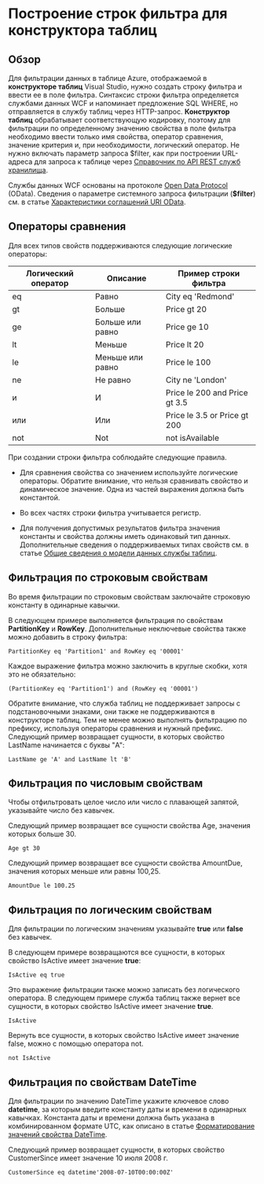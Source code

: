 <properties
   pageTitle="Построение строк фильтра для конструктора таблиц"
   description="Построение строк фильтра для конструктора таблиц"
   services="visual-studio-online"
   documentationCenter="na"
   authors="kempb"
   manager="douge"
   editor="tlee" />
<tags
   ms.service="storage"
   ms.devlang="multiple"
   ms.topic="article"
   ms.tgt_pltfrm="na"
   ms.workload="na"
   ms.date="08/24/2015"
   ms.author="kempb" />

# Построение строк фильтра для конструктора таблиц

## Обзор

Для фильтрации данных в таблице Azure, отображаемой в **конструкторе таблиц** Visual Studio, нужно создать строку фильтра и ввести ее в поле фильтра. Синтаксис строки фильтра определяется службами данных WCF и напоминает предложение SQL WHERE, но отправляется в службу таблиц через HTTP-запрос. **Конструктор таблиц** обрабатывает соответствующую кодировку, поэтому для фильтрации по определенному значению свойства в поле фильтра необходимо ввести только имя свойства, оператор сравнения, значение критерия и, при необходимости, логический оператор. Не нужно включать параметр запроса $filter, как при построении URL-адреса для запроса к таблице через [Справочник по API REST служб хранилища](http://go.microsoft.com/fwlink/p/?LinkId=400447).

Службы данных WCF основаны на протоколе [Open Data Protocol](http://go.microsoft.com/fwlink/p/?LinkId=214805) (OData). Сведения о параметре системного запроса фильтрации (**$filter**) см. в статье [Характеристики соглашений URI OData](http://go.microsoft.com/fwlink/p/?LinkId=214806).

## Операторы сравнения

Для всех типов свойств поддерживаются следующие логические операторы:

|Логический оператор|Описание|Пример строки фильтра|
|---|---|---|
|eq|Равно|City eq 'Redmond'|
|gt|Больше|Price gt 20|
|ge|Больше или равно|Price ge 10|
|lt|Меньше|Price lt 20|
|le|Меньше или равно|Price le 100|
|ne|Не равно|City ne 'London'|
|и|И|Price le 200 and Price gt 3.5|
|или|Или|Price le 3.5 or Price gt 200|
|not|Not|not isAvailable|

При создании строки фильтра соблюдайте следующие правила.

- Для сравнения свойства со значением используйте логические операторы. Обратите внимание, что нельзя сравнивать свойство и динамическое значение. Одна из частей выражения должна быть константой.

- Во всех частях строки фильтра учитывается регистр.

- Для получения допустимых результатов фильтра значения константы и свойства должны иметь одинаковый тип данных. Дополнительные сведения о поддерживаемых типах свойств см. в статье [Общие сведения о модели данных службы таблиц](http://go.microsoft.com/fwlink/p/?LinkId=400448).

## Фильтрация по строковым свойствам

Во время фильтрации по строковым свойствам заключайте строковую константу в одинарные кавычки.

В следующем примере выполняется фильтрация по свойствам **PartitionKey** и **RowKey**. Дополнительные неключевые свойства также можно добавить в строку фильтра:

    PartitionKey eq 'Partition1' and RowKey eq '00001'

Каждое выражение фильтра можно заключить в круглые скобки, хотя это не обязательно:

    (PartitionKey eq 'Partition1') and (RowKey eq '00001')

Обратите внимание, что служба таблиц не поддерживает запросы с подстановочными знаками, они также не поддерживаются в конструкторе таблиц. Тем не менее можно выполнять фильтрацию по префиксу, используя операторы сравнения и нужный префикс. Следующий пример возвращает сущности, в которых свойство LastName начинается с буквы "A":

    LastName ge 'A' and LastName lt 'B'

## Фильтрация по числовым свойствам

Чтобы отфильтровать целое число или число с плавающей запятой, указывайте число без кавычек.

Следующий пример возвращает все сущности свойства Age, значения которых больше 30.

    Age gt 30

Следующий пример возвращает все сущности свойства AmountDue, значения которых меньше или равны 100,25.

    AmountDue le 100.25

## Фильтрация по логическим свойствам

Для фильтрации по логическим значениям указывайте **true** или **false** без кавычек.

В следующем примере возвращаются все сущности, в которых свойство IsActive имеет значение **true**:

    IsActive eq true

Это выражение фильтрации также можно записать без логического оператора. В следующем примере служба таблиц также вернет все сущности, в которых свойство IsActive имеет значение **true**.

    IsActive

Вернуть все сущности, в которых свойство IsActive имеет значение false, можно с помощью оператора not.

    not IsActive

## Фильтрация по свойствам DateTime

Для фильтрации по значению DateTime укажите ключевое слово **datetime**, за которым введите константу даты и времени в одинарных кавычках. Константа даты и времени должна быть указана в комбинированном формате UTC, как описано в статье [Форматирование значений свойства DateTime](http://go.microsoft.com/fwlink/p/?LinkId=400449).

Следующий пример возвращает сущности, в которых свойство CustomerSince имеет значение 10 июля 2008 г.

    CustomerSince eq datetime'2008-07-10T00:00:00Z'

<!---HONumber=Sept15_HO3-->